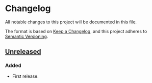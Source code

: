 # Changelog

All notable changes to this project will be documented in this file.

The format is based on [Keep a Changelog](https://keepachangelog.com/en/1.0.0/),
and this project adheres to [Semantic Versioning](https://semver.org/spec/v2.0.0.html).

## [Unreleased]

### Added

- First release.

[unreleased]: https://github.com/breviloquia-italica/annotations/compare/v1.0.0...HEAD

<!-- [1.1.0]: https://github.com/breviloquia-italica/annotations/compare/v1.0.0...v1.1.0 -->

[1.0.0]: https://github.com/breviloquia-italica/annotations/releases/tag/v1.0.0
